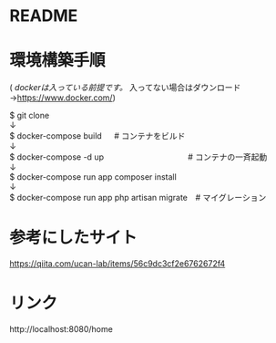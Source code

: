 # README
# 環境構築手順

( *dockerは入っている前提です。* 入ってない場合はダウンロード →https://www.docker.com/)

$ git clone  
↓  
$ docker-compose build 　                  # コンテナをビルド  
↓  
$ docker-compose -d up   　　　　　　　　　　 # コンテナの一斉起動  
↓  
$ docker-compose run app composer install  
↓  
$ docker-compose run app php artisan migrate　# マイグレーション

# 参考にしたサイト

https://qiita.com/ucan-lab/items/56c9dc3cf2e6762672f4  

# リンク　　
http://localhost:8080/home
